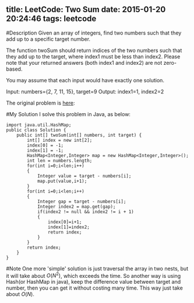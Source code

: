 title: LeetCode: Two Sum
date: 2015-01-20 20:24:46
tags: leetcode
---

#Description
Given an array of integers, find two numbers such that they add up to a specific target number.

The function twoSum should return indices of the two numbers such that they add up to the target, where index1 must be less than index2. Please note that your returned answers (both index1 and index2) are not zero-based.

You may assume that each input would have exactly one solution.

Input: numbers={2, 7, 11, 15}, target=9
Output: index1=1, index2=2

The original problem is [here](https://oj.leetcode.com/problems/two-sum/ "here"):  
<!--more-->

#My Solution
I solve this problem in Java, as below:
	

	import java.util.HashMap; 
	public class Solution {
	    public int[] twoSum(int[] numbers, int target) {
	        int[] index = new int[2];
	        index[0] = -1;
	        index[1] = -1;
	        HashMap<Integer,Integer> map = new HashMap<Integer,Integer>();
	        int len = numbers.length;
	        for(int i=0;i<len;i++)
	        {
	            Integer value = target - numbers[i];
	            map.put(value,i+1);
	        }
	        for(int i=0;i<len;i++)
	        {
	            Integer gap = target - numbers[i];
	            Integer index2 = map.get(gap);
	            if(index2 != null && index2 != i + 1)
	            {
	                index[0]=i+1;
	                index[1]=index2;
	                return index;
	            }
	        }
	        return index;
	    }
	}

#Note
One more 'simple' solution is just traversal the array in two nests, but it will take about $O(N^2)$, which exceeds the time. So another way is using Hash(or HashMap in java), keep the difference value between target and number, then you can get it without costing many time. This way just take about $O(N)$.
